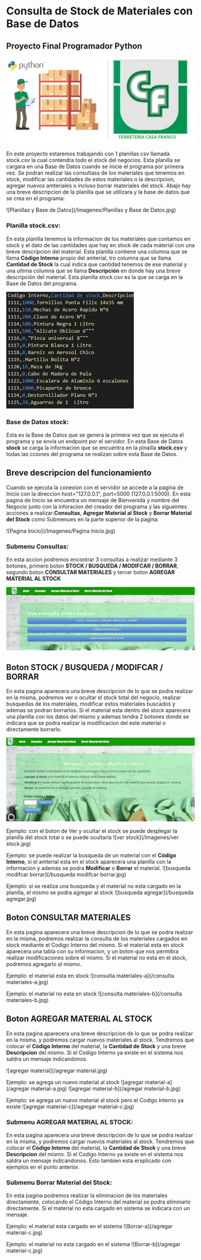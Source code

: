 # Consulta de Stock de Materiales con Base de Datos
## Proyecto Final Programador Python

![ControlDeStock](/Imagenes/ControlDeStock.jpg)


En este proyecto estaremos trabajando con 1 planillas csv llamada stock.csv la cual contendra todo el stock del negocios. Esta planilla se cargara en una Base de Datos cuando se inicie el programa por primera vez. Se podran realizar las consultass de los materiales que tenemos en stock, modificar las cantidades de estos materiales o la descripcion, agregar nuevos amteriales o incluso borrar materiales del stock. 
Abajo hay una breve descripcion de la planilla que se utilizara y la base de datos que se crea en el programa:

![Planillas y Base de Datos](/Imagenes/Planillas y Base de Datos.jpg)

### Planilla **stock.csv**: 
En esta planilla tenemos la informacion de los materiales que contamos en stock y el dato de las cantidades que hay en stock de cada material con una breve descripcion del material. Esta planilla contiene una columna que se llama **Código Interno** propio del amterial, tro columna que se llama **Cantidad de Stock** la cual indica que cantidad tenemos de ese material y una ultima columna que se llama **Descripción** en donde hay una breve descripción del material. Esta planilla stock.csv es la que se carga en la Base de Datos del programa.

![stock](/Imagenes/stock.jpg)

### Base de Datos **stock**: 
Esta es la Base de Datos que se genera la primera vez que se ejecuta el programa y se envia un endpoint por el servidor. En esta Base de Datos **stock** se carga la informacion que se encuentra en la plnailla **stock.csv** y todas las cciones del programa se realizan sobre esta Base de Datos. 


## Breve descripcion del funcionamiento

Cuando se ejecuta la conexion con el servidor se accede a la pagina de Inicio con la direccion host="127.0.0.1", port=5000 (127.0.0.1:5000). En esta pagina de Inicio se encuentra un mensaje de Bienvenida y nombre del Negocio junto con la inforacion del creador del programa y las sigueintes acciones a realizar:**Consultas**, **Agregar Material al Stock** y **Borrar Material del Stock** como Submenues en la parte superior de la pagina.

![Pagina Inicio](/Imagenes/Pagina Inicio.jpg)


### Submenu **Consultas**: 
En esta accion podremos encontrar 3 consultas a realizar mediante 3 botones, primero boton **STOCK / BUSQUEDA / MODIFCAR / BORRAR**, segundo boton **CONSULTAR MATERIALES** y tercer boton **AGREGAR MATERIAL AL STOCK** 

![Consulta-a](/Imagenes/Consulta-a.jpg)

## Boton **STOCK / BUSQUEDA / MODIFCAR / BORRAR**
En esta pagina aparecera una breve descripcion de lo que se podra realizar en la misma, podremos ver o ocultar el stock total del negocio, realizar busquedas de los materiales, modificar estos materiales buscados y ademas se podran borrarlos. Si el material esta dentro del stock aparecera una planilla con los datos del mismo y ademas tendra 2 botones donde se indicara que se podra realizar la modificacion del este material o directamente borrarlo.

![stock-busqueda-modificar-borrar](/Imagenes/stock-busqueda-modificar-borrar.jpg)

Ejemplo: con el boton de Ver y ocultar el stock se puede desplegar la planilla del stock total o se puede ocultarla
![ver stock](/Imagenes/ver stock.jpg)

Ejemplo: se puede realizar la busqueda de un material con el **Código Interno**, si el amterial esta en el stock aparecera una planilla con la informacion y ademas se podra **Modificar** o **Borrar** el material.
![busqueda modifcar borrar](/busqueda modifcar borrar.jpg)

Ejemplo: si se realiza una busqueda y el material no esta cargado en la planilla, el mismo se podra agregar al stock
![busqueda agregar](/busqueda agregar.jpg)

## Boton **CONSULTAR MATERIALES**
En esta pagina aparecera una breve descripcion de lo que se podra realizar en la misma, podremos realizar la consulta de los materiales cargados en stock mediante el Codigo Interno del mismo. Si el material esta en stock aparecera una tabla con su informacion, y un boton que nos permitira realizar modificaciones sobre el mismo. Si el material no esta en el stock, podremos agregarlo al mismo.

Ejemplo: el material esta en stock
![consulta materiales-a](/consulta materiales-a.jpg)

Ejemplo: el material no esta en stock
![consulta materiales-b](/consulta materiales-b.jpg)

## Boton **AGREGAR MATERIAL AL STOCK**
En esta pagina aparecera una breve descripcion de lo que se podra realizar en la misma, y podremos cargar nuevos materiales al stock. Tendremos que colocar el **Código Interno** del material, la **Cantidad de Stock** y una breve **Descripcion** del mismo. Si el Codigo Interno ya existe en el sistema nos saldra un mensaje indicandonos.

![agregar material](/agregar material.jpg)

Ejemplo: se agrega un nuevo material al stock
![agregar material-a](/agregar material-a.jpg)
![agregar material-b](/agregar material-b.jpg)

Ejemplo: se agrega un nuevo material al stock pero el Codigo Interno ya existe
![agregar material-c](/agregar material-c.jpg)

### Submenu **AGREGAR MATERIAL AL STOCK**: 
En esta pagina aparecera una breve descripcion de lo que se podra realizar en la misma, y podremos cargar nuevos materiales al stock. Tendremos que colocar el **Código Interno** del material, la **Cantidad de Stock** y una breve **Descripcion** del mismo. Si el Codigo Interno ya existe en el sistema nos saldra un mensaje indicandonos. Esto tambien esta erxplicado con ejemplos en el punto anterior. 

### Submenu **Borrar Material del Stock**:
En esta pagina podremos realizar la eliminacion de los materiales directamente, colocando el Código Interno del material se podra eliminarlo directamente. Si el material no esta cargado en sistema se indicara con un mensaje.

Ejemplo: el material esta cargado en el sistema
![Borrar-a](/agregar material-c.jpg)


Ejemplo: el material no esta cargado en el sistema
![Borrar-b](/agregar material-c.jpg)

